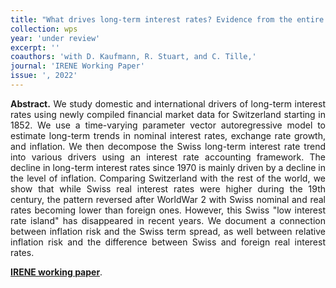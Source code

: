 ```yaml
---
title: "What drives long-term interest rates? Evidence from the entire Swiss Franc history 1852-2020. [WP](https://www5.unine.ch/RePEc/ftp/irn/pdfs/WP22-03.pdf)"
collection: wps
year: 'under review'
excerpt: ''
coauthors: 'with D. Kaufmann, R. Stuart, and C. Tille,' 
journal: 'IRENE Working Paper'
issue: ', 2022'
---
```

<p align="justify"> <b>Abstract.</b> We study domestic and international drivers of long-term interest rates using newly compiled financial market data for Switzerland starting in 1852. We use a time-varying parameter vector autoregressive model to estimate long-term trends in nominal interest rates, exchange rate growth, and inflation. We then decompose the Swiss long-term interest rate trend into various drivers using an interest rate accounting framework. The decline in long-term interest rates since 1970 is mainly driven by a decline in the level of inflation. Comparing Switzerland with the rest of the world, we show that while Swiss real interest rates were higher during the 19th century, the pattern reversed after WorldWar 2 with Swiss nominal and real rates becoming lower than foreign ones. However, this Swiss "low interest rate island" has disappeared in recent years. We document a connection between inflation risk and the Swiss term spread, as well between relative inflation risk and the difference between Swiss and foreign real interest rates.
</p>

[**IRENE working paper**](https://www5.unine.ch/RePEc/ftp/irn/pdfs/WP22-03.pdf).

